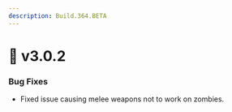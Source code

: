 ```yaml
---
description: Build.364.BETA
---
```


# 👑 v3.0.2

### Bug Fixes

* Fixed issue causing melee weapons not to work on zombies.

